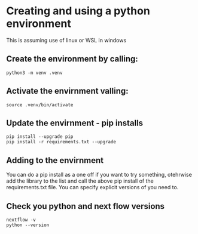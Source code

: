 # Creating and using a python environment

This is assuming use of linux or WSL in windows




## Create the environment by calling:
```
python3 -m venv .venv
```

## Activate the envirnment valling:
```
source .venv/bin/activate
```

## Update the envirnment - pip installs
```
pip install --upgrade pip
pip install -r requirements.txt --upgrade
```

## Adding to the envirnment

You can do a pip install as a one off if you want to try something, otehrwise add the library to the list and call the above pip install of the requirements.txt file. You can specify explicit versions of you need to.

## Check you python and next flow versions
```
nextflow -v
python --version
```